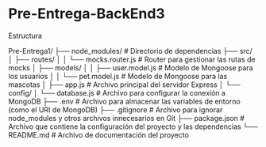 # Pre-Entrega-BackEnd3

Estructura

Pre-Entrega1/
├── node_modules/           # Directorio de dependencias
├── src/
│   ├── routes/
│   │   └── mocks.router.js  # Router para gestionar las rutas de mocks
│   ├── models/
│   │   ├── user.model.js    # Modelo de Mongoose para los usuarios
│   │   └── pet.model.js     # Modelo de Mongoose para las mascotas
│   ├── app.js               # Archivo principal del servidor Express
│   └── config/
│       └── database.js      # Archivo para configurar la conexión a MongoDB
├── .env                     # Archivo para almacenar las variables de entorno (como el URI de MongoDB)
├── .gitignore               # Archivo para ignorar node_modules y otros archivos innecesarios en Git
├── package.json             # Archivo que contiene la configuración del proyecto y las dependencias
└── README.md                # Archivo de documentación del proyecto
